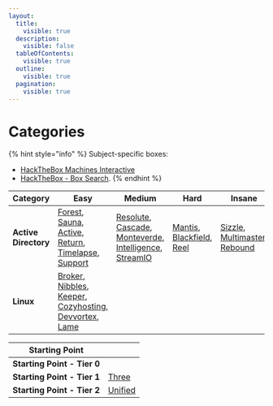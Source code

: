 ```yaml
---
layout:
  title:
    visible: true
  description:
    visible: false
  tableOfContents:
    visible: true
  outline:
    visible: true
  pagination:
    visible: true
---
```


# Categories

{% hint style="info" %}
Subject-specific boxes:

* [HackTheBox Machines Interactive](https://0xdf.gitlab.io/cheatsheets/htb-interactive)
* [HackTheBox - Box Search](https://htb-box-search.pages.dev/).
{% endhint %}

<table data-view="cards"><thead><tr><th>Category</th><th>Easy</th><th>Medium</th><th>Hard</th><th>Insane</th><th data-hidden data-card-cover data-type="files"></th></tr></thead><tbody><tr><td><strong>Active Directory</strong></td><td><a href="easy/forest.md">Forest</a>, <a href="easy/sauna.md">Sauna</a>, <a href="easy/active.md">Active</a>, <a href="easy/return.md">Return</a>, <a href="easy/timelapse.md">Timelapse</a>, <a href="easy/support.md">Support</a></td><td><a href="medium/resolute.md">Resolute</a>, <a href="medium/cascade.md">Cascade</a>, <a href="medium/monteverde.md">Monteverde</a>, <a href="medium/intelligence.md">Intelligence</a>, <a href="medium/streamio.md">StreamIO</a></td><td><a href="hard/mantis.md">Mantis</a>, <a href="hard/blackfield.md">Blackfield</a>, <a href="hard/reel.md">Reel</a></td><td><a href="insane/sizzle.md">Sizzle</a>, <a href="insane/multimaster.md">Multimaster</a>, <a href="insane/rebound.md">Rebound</a></td><td><a href="../.gitbook/assets/microsoft-windows-logo-zekyhl4m8b88cb7b.jpg">microsoft-windows-logo-zekyhl4m8b88cb7b.jpg</a></td></tr><tr><td><strong>Linux</strong></td><td><a href="easy/broker.md">Broker</a>, <a href="easy/nibbles.md">Nibbles</a>, <a href="easy/keeper.md">Keeper</a>, <a href="easy/cozyhosting.md">Cozyhosting</a>, <a href="easy/devvortex.md">Devvortex</a>, <a href="easy/lame.md">Lame</a></td><td></td><td></td><td></td><td><a href="../.gitbook/assets/Linux-Logo-2008-present.jpg">Linux-Logo-2008-present.jpg</a></td></tr></tbody></table>

<table data-view="cards"><thead><tr><th>Starting Point</th><th></th></tr></thead><tbody><tr><td><strong>Starting Point - Tier 0</strong></td><td></td></tr><tr><td><strong>Starting Point - Tier 1</strong></td><td><a href="starting-point/three.md">Three</a></td></tr><tr><td><strong>Starting Point - Tier 2</strong></td><td><a href="starting-point/unified.md">Unified</a></td></tr></tbody></table>


